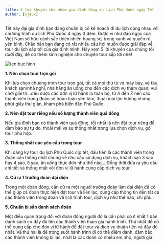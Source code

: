 ```yaml
---
title: 5 lời khuyên cho nhóm gia đình đông du lịch Phú Quốc ngày Tết
author: [vjeux]
---
```


Tết này đại gia đình bạn đang chuẩn bị có kế hoạch đi du lịch cùng nhau với chương trình du lịch Phú Quốc 4 ngày 3 đêm. Được ví như đảo ngọc của Việt Nam sở hữu cảnh sắc thiên nhiên hoang sơ, trong xanh và quyến rũ, yên bình. Chắc hẳn bạn đang có rất nhiều câu hỏi muốn được giải đáp về tour du lịch sắp tới của gia đình mình. Hãy xem 5 lời khuyên của chúng tôi dưới đây, để có thêm kinh nghiệm cho chuyến tour sắp tới nhé!

![ten buc hinh](http://thuevilla.com/wp-content/uploads/2018/01/du-lich-phu-quoc-5-trai-nghiem-tuyet-voi-mytour-1.jpg "ten buc hinh")

**1. Nên chọn tour trọn gói**

Khi lựa chọn chương trình tour trọn gói, tất cả mọi thứ từ vé máy bay, vé tàu, khách sạn/nhà nghỉ, nhà hàng ăn uống cho đến các dịch vụ tham quan, vui chơi giải trí…đều được các đơn vị lữ hành lo toàn bộ, từ A đến Z nên các thành viên trong đoàn sẽ hoàn toàn yên tâm, thoải mái tận hưởng những phút giây thư giãn, khám phá biển đảo Phú Quốc.

**2. Nên đặt tour riêng nếu số lượng thành viên quá đông**

Nếu gia đình bạn có thành viên quá đông, tốt nhất là nên đặt tour riêng để đảm bảo sự tự do, thoải mái và sự thống nhất trong lựa chọn dịch vụ, gói tour phù hợp.

**3. Thống nhất các yêu cầu trong tour**

Khi đăng ký tour du lịch Phú Quốc dịp tết, đầu tiên là các thành viên trong đoàn cần thống nhất chung về nhu cầu sử dụng dịch vụ, khách sạn 3 sao hay 4 sao, 5 sao; ăn uống thực đơn như thế nào,…Đồng thời đưa ra yêu cầu chi tiết và thống nhất với đơn vị lữ hành cung cấp dịch vụ tour.

**4. Cử ra 1 trưởng đoàn đại diện**

Trong một đoàn đông, cần cử ra một người trưởng đoàn làm đại diện để có thể giúp cả đoàn thực hiện đặt tour và liên lạc, cung cấp thông tin đến tất cả các thành viên trong đoàn về lịch trình tour, dịch vụ như thế nào, chi phí…

**5. Chuẩn bị sẵn danh sách đoàn**

Một điều quan trọng đối với đoàn đông người đó là cần phải có ít nhất 1 bản danh sách có đầy đủ tên các thành viên tham gia hành trình. Thứ nhất để có thể cung cấp cho đơn vị lữ hành để đặt tour và dịch vụ thuận tiện và đầy đủ nhất. Và thứ hai là để trong suốt hành trình đi có thể điểm danh, đảm bảo các thành viên không bị lạc, nhất là các đoàn có nhiều em nhỏ, người già.